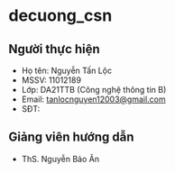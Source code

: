 # decuong_csn
 




## Người thực hiện

- Họ tên: Nguyễn Tấn Lộc
- MSSV: 11012189
- Lớp: DA21TTB (Công nghệ thông tin B)
- Email: tanlocnguyen12003@gmail.com
- SĐT: 

## Giảng viên hướng dẫn

- ThS. Nguyễn Bảo Ân
